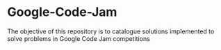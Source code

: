 Google-Code-Jam
===============

The objective of this repository is to catalogue solutions implemented to solve problems in Google Code Jam competitions
